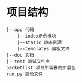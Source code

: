 # 项目结构

    |--app 代码
        |--index示例模块
        |--static 静态资源
        |--temolates 模板文件
    |--doc 文档
    |--test 测试文件夹
    packetlist 项目所需要的扩展包
    run.py 启动文件